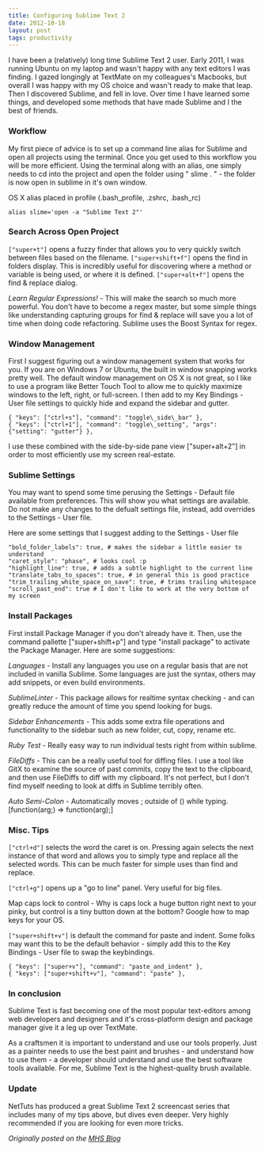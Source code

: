 ```yaml
---
title: Configuring Sublime Text 2
date: 2012-10-18
layout: post
tags: productivity
---
```

I have been a (relatively) long time Sublime Text 2 user. Early 2011, I was running Ubuntu on my laptop and wasn't happy with any text editors I was finding. I gazed longingly at TextMate on my colleagues's Macbooks, but overall I was happy with my OS choice and wasn't ready to make that leap. Then I discovered Sublime, and fell in love. Over time I have learned some things, and developed some methods that have made Sublime and I the best of friends.

### Workflow

My first piece of advice is to set up a command line alias for Sublime and open all projects using the terminal. Once you get used to this workflow you will be more efficient. Using the terminal along with an alias, one simply needs to cd into the project and open the folder using " slime . " - the folder is now open in sublime in it's own window.

OS X alias placed in profile (.bash\_profile, .zshrc, .bash\_rc)

    alias slime='open -a "Sublime Text 2"'

### Search Across Open Project

`["super+t"]` opens a fuzzy finder that allows you to very quickly switch between files based on the filename. `["super+shift+f"]` opens the find in folders display. This is incredibly useful for discovering where a method or variable is being used, or where it is defined. `["super+alt+f"]` opens the find & replace dialog.

<em>Learn Regular Expressions!</em> - This will make the search so much more powerful. You don't have to become a regex master, but some simple things like understanding capturing groups for find & replace will save you a lot of time when doing code refactoring. Sublime uses the Boost Syntax for regex.

### Window Management

First I suggest figuring out a window management system that works for you. If you are on Windows 7 or Ubuntu, the built in window snapping works pretty well. The default window management on OS X is not great, so I like to use a program like Better Touch Tool to allow me to quickly maximize windows to the left, right, or full-screen. I then add to my Key Bindings - User file settings to quickly hide and expand the sidebar and gutter.

    { "keys": ["ctrl+s"], "command": "toggle\_side\_bar" }, 
    { "keys": ["ctrl+1"], "command": "toggle\_setting", "args": {"setting": "gutter"} },

I use these combined with the side-by-side pane view ["super+alt+2"] in order to most efficiently use my screen real-estate.

### Sublime Settings

You may want to spend some time perusing the Settings - Default file available from preferences. This will show you what settings are available. Do not make any changes to the defualt settings file, instead, add overrides to the Settings - User file.

Here are some settings that I suggest adding to the Settings - User file

    "bold_folder_labels": true, # makes the sidebar a little easier to understand
    "caret_style": "phase", # looks cool :p
    "highlight_line": true, # adds a subtle highlight to the current line
    "translate_tabs_to_spaces": true, # in general this is good practice
    "trim_trailing_white_space_on_save": true, # trims trailing whitespace
    "scroll_past_end": true # I don't like to work at the very bottom of my screen

### Install Packages

First install Package Manager if you don't already have it. Then, use the command pallette ["super+shift+p"] and type "install package" to activate the Package Manager. Here are some suggestions:

<em>Languages</em> - Install any languages you use on a regular basis that are not included in vanilla Sublime. Some languages are just the syntax, others may add snippets, or even build environments.

<em>SublimeLinter</em> - This package allows for realtime syntax checking - and can greatly reduce the amount of time you spend looking for bugs.

<em>Sidebar Enhancements</em> - This adds some extra file operations and functionality to the sidebar such as new folder, cut, copy, rename etc.

<em>Ruby Test</em> - Really easy way to run individual tests right from within sublime.

<em>FileDiffs</em> - This can be a really useful tool for diffing files. I use a tool like GitX to examine the source of past commits, copy the text to the clipboard, and then use FileDiffs to diff with my clipboard. It's not perfect, but I don't find myself needing to look at diffs in Sublime terribly often.

<em>Auto Semi-Colon</em> - Automatically moves ; outside of () while typing. [function(arg;) => function(arg);]

### Misc. Tips

`["ctrl+d"]` selects the word the caret is on. Pressing again selects the next instance of that word and allows you to simply type and replace all the selected words. This can be much faster for simple uses than find and replace.

`["ctrl+g"]` opens up a "go to line" panel. Very useful for big files.

Map caps lock to control - Why is caps lock a huge button right next to your pinky, but control is a tiny button down at the bottom? Google how to map keys for your OS.

`["super+shift+v"]` is default the command for paste and indent. Some folks may want this to be the default behavior - simply add this to the Key Bindings - User file to swap the keybindings.

    { "keys": ["super+v"], "command": "paste_and_indent" },
    { "keys": ["super+shift+v"], "command": "paste" },

### In conclusion

Sublime Text is fast becoming one of the most popular text-editors among web developers and designers and it's cross-platform design and package manager give it a leg up over TextMate.

As a craftsmen it is important to understand and use our tools properly. Just as a painter needs to use the best paint and brushes - and understand how to use them - a developer should understand and use the best software tools available. For me, Sublime Text is the highest-quality brush available.

### Update

NetTuts has produced a great Sublime Text 2 screencast series that includes many of my tips above, but dives even deeper. Very highly recommended if you are looking for even more tricks.

<em>Originally posted on the <a href="http://www.mutuallyhuman.com/blog/2012/10/18/configuring-sublime-text-2/">MHS Blog</a></em>
